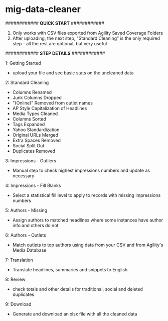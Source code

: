 # mig-data-cleaner

############
**QUICK START**
############

1. Only works with CSV files exported from Agility Saved Coverage Folders
2. After uploading, the next step, "Standard Cleaning" is the only required step - all the rest are optional, but very useful


############
**STEP DETAILS**
############

1: Getting Started
  - upload your file and see basic stats on the uncleaned data

2: Standard Cleaning
  - Columns Renamed
  - Junk Columns Dropped
  - "(Online)" Removed from outlet names
  - AP Style Capitalization of Headlines
  - Media Types Cleaned
  - Columns Sorted
  - Tags Expanded
  - Yahoo Standardization
  - Original URLs Merged
  - Extra Spaces Removed
  - Social Split Out
  - Duplicates Removed

3: Impressions - Outliers
  - Manual step to check highest impressions numbers and update as necessary

4: Impressions - Fill Blanks
  - Select a statistical fill level to apply to records with missing impressions numbers


5: Authors - Missing
  - Assign authors to matched headlines where some instances have author info and others do not  

6: Authors - Outlets
  - Match outlets to top authors using data from your CSV and from Agility's Media Database

7: Translation
  - Translate headlines, summaries and snippets to English

8: Review
  - check totals and other details for traditional, social and deleted duplicates

9: Download
  - Generate and download an xlsx file with all the cleaned data
